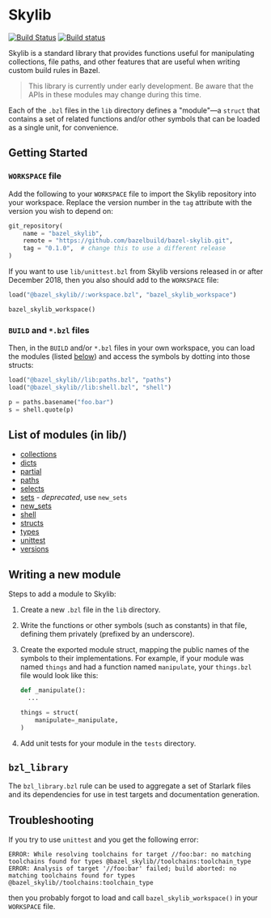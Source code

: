 # Skylib

[![Build Status](https://travis-ci.org/bazelbuild/bazel-skylib.svg?branch=master)](https://travis-ci.org/bazelbuild/bazel-skylib)
[![Build status](https://badge.buildkite.com/921dc61e2d3a350ec40efb291914360c0bfa9b6196fa357420.svg)](https://buildkite.com/bazel/bazel-skylib)

Skylib is a standard library that provides functions useful for manipulating
collections, file paths, and other features that are useful when writing custom
build rules in Bazel.

> This library is currently under early development. Be aware that the APIs
> in these modules may change during this time.

Each of the `.bzl` files in the `lib` directory defines a "module"&mdash;a
`struct` that contains a set of related functions and/or other symbols that can
be loaded as a single unit, for convenience.

## Getting Started

### `WORKSPACE` file

Add the following to your `WORKSPACE` file to import the Skylib repository into
your workspace. Replace the version number in the `tag` attribute with the
version you wish to depend on:

```python
git_repository(
    name = "bazel_skylib",
    remote = "https://github.com/bazelbuild/bazel-skylib.git",
    tag = "0.1.0",  # change this to use a different release
)
```

If you want to use `lib/unittest.bzl` from Skylib versions released in or after
December 2018, then you also should add to the `WORKSPACE` file:

```python
load("@bazel_skylib//:workspace.bzl", "bazel_skylib_workspace")

bazel_skylib_workspace()
```

### `BUILD` and `*.bzl` files

Then, in the `BUILD` and/or `*.bzl` files in your own workspace, you can load
the modules (listed [below](#list-of-modules)) and access the symbols by
dotting into those structs:

```python
load("@bazel_skylib//lib:paths.bzl", "paths")
load("@bazel_skylib//lib:shell.bzl", "shell")

p = paths.basename("foo.bar")
s = shell.quote(p)
```

## List of modules (in lib/)

* [collections](lib/collections.bzl)
* [dicts](lib/dicts.bzl)
* [partial](lib/partial.bzl)
* [paths](lib/paths.bzl)
* [selects](lib/selects.bzl)
* [sets](lib/sets.bzl) - _deprecated_, use `new_sets`
* [new_sets](lib/new_sets.bzl)
* [shell](lib/shell.bzl)
* [structs](lib/structs.bzl)
* [types](lib/types.bzl)
* [unittest](lib/unittest.bzl)
* [versions](lib/versions.bzl)

## Writing a new module

Steps to add a module to Skylib:

1. Create a new `.bzl` file in the `lib` directory.

1. Write the functions or other symbols (such as constants) in that file,
   defining them privately (prefixed by an underscore).

1. Create the exported module struct, mapping the public names of the symbols
   to their implementations. For example, if your module was named `things` and
   had a function named `manipulate`, your `things.bzl` file would look like
   this:

   ```python
   def _manipulate():
     ...

   things = struct(
       manipulate=_manipulate,
   )
   ```

1. Add unit tests for your module in the `tests` directory.

## `bzl_library`

The `bzl_library.bzl` rule can be used to aggregate a set of
Starlark files and its dependencies for use in test targets and
documentation generation.

## Troubleshooting

If you try to use `unittest` and you get the following error:

```
ERROR: While resolving toolchains for target //foo:bar: no matching toolchains found for types @bazel_skylib//toolchains:toolchain_type
ERROR: Analysis of target '//foo:bar' failed; build aborted: no matching toolchains found for types @bazel_skylib//toolchains:toolchain_type
```

then you probably forgot to load and call `bazel_skylib_workspace()` in your
`WORKSPACE` file.
